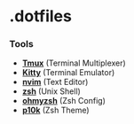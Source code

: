 # .dotfiles

### Tools
- **[Tmux](https://github.com/tmux/tmux/wiki)** (Terminal Multiplexer)
- **[Kitty](https://sw.kovidgoyal.net/kitty/)** (Terminal Emulator)
- **[nvim](https://neovim.io/)** (Text Editor)
- **[zsh](https://wiki.ubuntuusers.de/Zsh/)** (Unix Shell)
- **[ohmyzsh](https://ohmyz.sh/)** (Zsh Config)
- **[p10k](https://github.com/romkatv/powerlevel10k)** (Zsh Theme)
